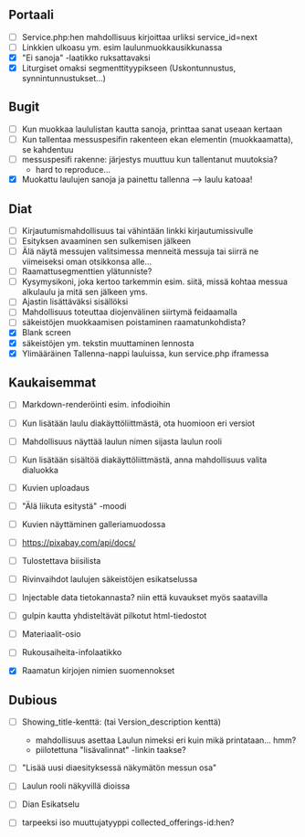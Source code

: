 
Portaali
--------

- [ ] Service.php:hen mahdollisuus kirjoittaa urliksi service_id=next
- [ ] Linkkien ulkoasu ym. esim laulunmuokkausikkunassa
- [x] "Ei sanoja" -laatikko ruksattavaksi
- [x] Liturgiset omaksi segmenttityypikseen (Uskontunnustus, synnintunnustukset...)

Bugit
-----

- [ ] Kun muokkaa laululistan kautta sanoja, printtaa sanat useaan kertaan
- [ ] Kun tallentaa messuspesifin rakenteen ekan elementin (muokkaamatta), se kahdentuu
- [ ] messuspesifi rakenne: järjestys muuttuu kun tallentanut muutoksia?
    - hard to reproduce...
- [x] Muokattu laulujen sanoja ja painettu tallenna --> laulu katoaa!

Diat
----

- [ ] Kirjautumismahdollisuus tai vähintään linkki kirjautumissivulle
- [ ] Esityksen avaaminen sen sulkemisen jälkeen
- [ ] Älä näytä messujen valitsimessa menneitä messuja tai siirrä ne viimeiseksi oman otsikkonsa alle...
- [ ] Raamattusegmenttien ylätunniste?
- [ ] Kysymysikoni, joka kertoo tarkemmin esim. siitä, missä kohtaa messua
      alkulaulu ja mitä sen jälkeen yms.
- [ ] Ajastin lisättäväksi sisällöksi
- [ ] Mahdollisuus toteuttaa diojenvälinen siirtymä feidaamalla
- [ ] säkeistöjen muokkaamisen poistaminen raamatunkohdista?
- [x] Blank screen
- [x] säkeistöjen ym. tekstin muuttaminen lennosta
- [x] Ylimääräinen Tallenna-nappi lauluissa, kun service.php iframessa

Kaukaisemmat
------------

- [ ] Markdown-renderöinti esim. infodioihin 
- [ ] Kun lisätään laulu diakäyttöliittmästä, ota huomioon eri versiot
- [ ] Mahdollisuus  näyttää laulun nimen sijasta laulun rooli
- [ ] Kun lisätään sisältöä diakäyttöliittmästä, anna mahdollisuus valita dialuokka
- [ ] Kuvien uploadaus
- [ ] "Älä liikuta esitystä" -moodi
- [ ] Kuvien näyttäminen galleriamuodossa
- [ ] https://pixabay.com/api/docs/
- [ ] Tulostettava biisilista
- [ ] Rivinvaihdot laulujen säkeistöjen esikatselussa
- [ ] Injectable data tietokannasta? niin että kuvaukset myös saatavilla
- [ ] gulpin kautta yhdisteltävät pilkotut html-tiedostot
- [ ] Materiaalit-osio
- [ ] Rukousaiheita-infolaatikko
- [x] Raamatun kirjojen nimien suomennokset


Dubious
-------

- [ ] Showing_title-kenttä: (tai Version_description kenttä)
    - mahdollisuus asettaa Laulun nimeksi eri kuin mikä printataan... hmm?
    - piilotettuna "lisävalinnat" -linkin taakse?
- [ ] "Lisää uusi diaesityksessä näkymätön messun osa"
- [ ] Laulun rooli näkyvillä dioissa
- [ ] Dian Esikatselu
- [ ] tarpeeksi iso muuttujatyyppi collected_offerings-id:hen?

